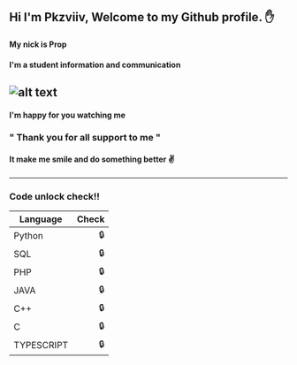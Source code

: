 ## Hi I'm Pkzviiv, Welcome to my Github profile. :hand:

#### My nick is Prop 
#### I'm a student information and communication 
![alt text](https://scontent.fbkk14-1.fna.fbcdn.net/v/t39.30808-6/247495553_4254198228024363_3686971900683917333_n.jpg?_nc_cat=110&ccb=1-5&_nc_sid=e3f864&_nc_eui2=AeFJ6HGpBoIQwWgWyYZSyULdDjLeUmugpigOMt5Sa6CmKCuXkZQczZ0HNG1jjAZy-tlay22lTt8dhv1Ecg_KzyKc&_nc_ohc=Ti4U2oeffHAAX9jSu5K&_nc_ht=scontent.fbkk14-1.fna&oh=1bfc370da28b4b3f11dedf5dd8612821&oe=6195A5FC "Logo Title Text 1")
---
#### I'm happy for you watching me 

### " Thank you for all support to me "
#### It make me smile and do something better :v:

---

### Code unlock check!!
| Language      |  Check  |
| ------------- |-----:|
| Python     |:lock:|
| SQL        |:lock:|
| PHP        |:lock:|
| JAVA       |:lock:|
| C++        |:lock:|
| C          |:lock:|
| TYPESCRIPT |:lock:|
